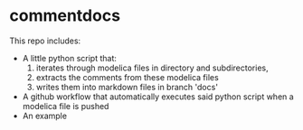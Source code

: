 # commentdocs

This repo includes:
- A little python script that:
  1. iterates through modelica files in directory and subdirectories,
  2. extracts the comments from these modelica files
  3. writes them into markdown files in branch 'docs'
- A github workflow that automatically executes said python script when a modelica file is pushed
- An example
